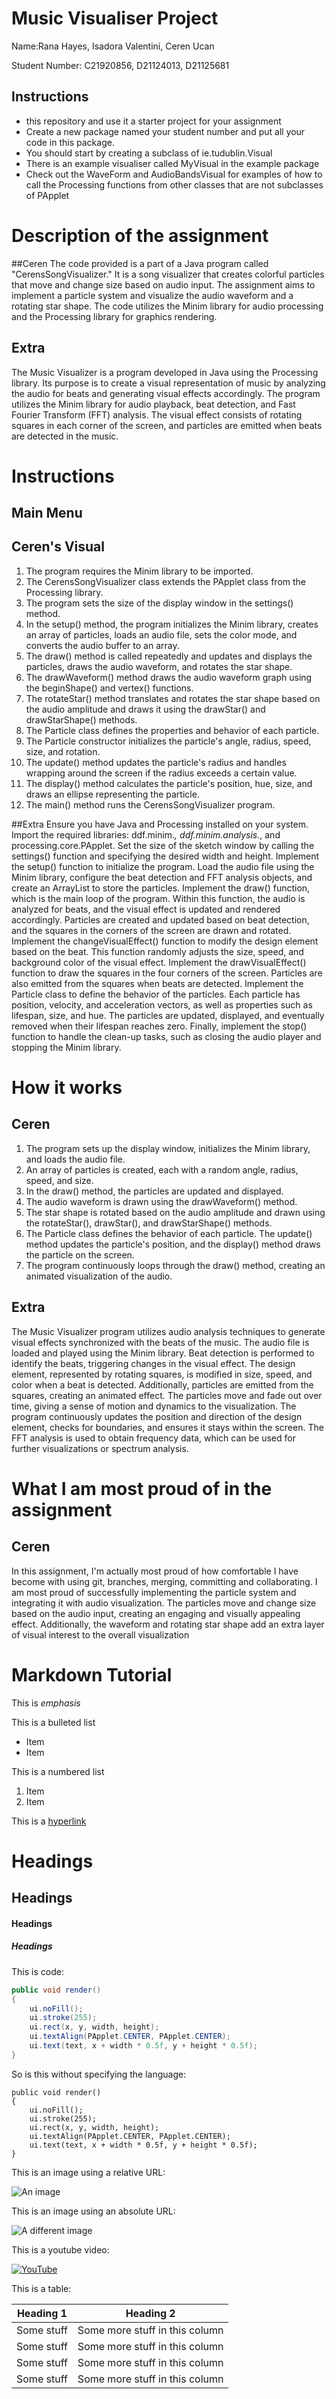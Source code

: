 # Music Visualiser Project

Name:Rana Hayes, Isadora Valentini, Ceren Ucan

Student Number: C21920856, D21124013, D21125681

## Instructions
- this repository and use it a starter project for your assignment
- Create a new package named your student number and put all your code in this package.
- You should start by creating a subclass of ie.tudublin.Visual
- There is an example visualiser called MyVisual in the example package
- Check out the WaveForm and AudioBandsVisual for examples of how to call the Processing functions from other classes that are not subclasses of PApplet

# Description of the assignment
##Ceren
The code provided is a part of a Java program called "CerensSongVisualizer." It is a song visualizer that creates colorful particles that move and change size based on audio input. The assignment aims to implement a particle system and visualize the audio waveform and a rotating star shape. The code utilizes the Minim library for audio processing and the Processing library for graphics rendering.

## Extra
The Music Visualizer is a program developed in Java using the Processing library. Its purpose is to create a visual representation of music by analyzing the audio for beats and generating visual effects accordingly. The program utilizes the Minim library for audio playback, beat detection, and Fast Fourier Transform (FFT) analysis. The visual effect consists of rotating squares in each corner of the screen, and particles are emitted when beats are detected in the music.

# Instructions
## Main Menu

## Ceren's Visual
1.	The program requires the Minim library to be imported.
2.	The CerensSongVisualizer class extends the PApplet class from the Processing library.
3.	The program sets the size of the display window in the settings() method.
4.	In the setup() method, the program initializes the Minim library, creates an array of particles, loads an audio file, sets the color mode, and converts the audio buffer to an array.
5.	The draw() method is called repeatedly and updates and displays the particles, draws the audio waveform, and rotates the star shape.
6.	The drawWaveform() method draws the audio waveform graph using the beginShape() and vertex() functions.
7.	The rotateStar() method translates and rotates the star shape based on the audio amplitude and draws it using the drawStar() and drawStarShape() methods.
8.	The Particle class defines the properties and behavior of each particle.
9.	The Particle constructor initializes the particle's angle, radius, speed, size, and rotation.
10.	The update() method updates the particle's radius and handles wrapping around the screen if the radius exceeds a certain value.
11.	The display() method calculates the particle's position, hue, size, and draws an ellipse representing the particle.
12.	The main() method runs the CerensSongVisualizer program.

##Extra
Ensure you have Java and Processing installed on your system.
Import the required libraries: ddf.minim.*, ddf.minim.analysis.*, and processing.core.PApplet.
Set the size of the sketch window by calling the settings() function and specifying the desired width and height.
Implement the setup() function to initialize the program. Load the audio file using the Minim library, configure the beat detection and FFT analysis objects, and create an ArrayList to store the particles.
Implement the draw() function, which is the main loop of the program. Within this function, the audio is analyzed for beats, and the visual effect is updated and rendered accordingly. Particles are created and updated based on beat detection, and the squares in the corners of the screen are drawn and rotated.
Implement the changeVisualEffect() function to modify the design element based on the beat. This function randomly adjusts the size, speed, and background color of the visual effect.
Implement the drawVisualEffect() function to draw the squares in the four corners of the screen. Particles are also emitted from the squares when beats are detected.
Implement the Particle class to define the behavior of the particles. Each particle has position, velocity, and acceleration vectors, as well as properties such as lifespan, size, and hue. The particles are updated, displayed, and eventually removed when their lifespan reaches zero.
Finally, implement the stop() function to handle the clean-up tasks, such as closing the audio player and stopping the Minim library.



# How it works
## Ceren
1.	The program sets up the display window, initializes the Minim library, and loads the audio file.
2.	An array of particles is created, each with a random angle, radius, speed, and size.
3.	In the draw() method, the particles are updated and displayed.
4.	The audio waveform is drawn using the drawWaveform() method.
5.	The star shape is rotated based on the audio amplitude and drawn using the rotateStar(), drawStar(), and drawStarShape() methods.
6.	The Particle class defines the behavior of each particle. The update() method updates the particle's position, and the display() method draws the particle on the screen.
7.	The program continuously loops through the draw() method, creating an animated visualization of the audio.

## Extra
The Music Visualizer program utilizes audio analysis techniques to generate visual effects synchronized with the beats of the music. The audio file is loaded and played using the Minim library. Beat detection is performed to identify the beats, triggering changes in the visual effect. The design element, represented by rotating squares, is modified in size, speed, and color when a beat is detected. Additionally, particles are emitted from the squares, creating an animated effect. The particles move and fade out over time, giving a sense of motion and dynamics to the visualization. The program continuously updates the position and direction of the design element, checks for boundaries, and ensures it stays within the screen. The FFT analysis is used to obtain frequency data, which can be used for further visualizations or spectrum analysis.


# What I am most proud of in the assignment
## Ceren
In this assignment, I'm actually most proud of how comfortable I have become with using git, branches, merging, committing and collaborating. I am most proud of successfully implementing the particle system and integrating it with audio visualization. The particles move and change size based on the audio input, creating an engaging and visually appealing effect. Additionally, the waveform and rotating star shape add an extra layer of visual interest to the overall visualization

# Markdown Tutorial

This is *emphasis*

This is a bulleted list

- Item
- Item

This is a numbered list

1. Item
1. Item

This is a [hyperlink](http://bryanduggan.org)

# Headings
## Headings
#### Headings
##### Headings

This is code:

```Java
public void render()
{
	ui.noFill();
	ui.stroke(255);
	ui.rect(x, y, width, height);
	ui.textAlign(PApplet.CENTER, PApplet.CENTER);
	ui.text(text, x + width * 0.5f, y + height * 0.5f);
}
```

So is this without specifying the language:

```
public void render()
{
	ui.noFill();
	ui.stroke(255);
	ui.rect(x, y, width, height);
	ui.textAlign(PApplet.CENTER, PApplet.CENTER);
	ui.text(text, x + width * 0.5f, y + height * 0.5f);
}
```

This is an image using a relative URL:

![An image](images/p8.png)

This is an image using an absolute URL:

![A different image](https://bryanduggandotorg.files.wordpress.com/2019/02/infinite-forms-00045.png?w=595&h=&zoom=2)

This is a youtube video:

[![YouTube](http://img.youtube.com/vi/J2kHSSFA4NU/0.jpg)](https://www.youtube.com/watch?v=J2kHSSFA4NU)

This is a table:

| Heading 1 | Heading 2 |
|-----------|-----------|
|Some stuff | Some more stuff in this column |
|Some stuff | Some more stuff in this column |
|Some stuff | Some more stuff in this column |
|Some stuff | Some more stuff in this column |

